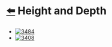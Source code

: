 
# [⬅️](../README.md)  Height and Depth

- [![3484](https://img.shields.io/badge/3484-Design_Spreadsheet-yellow)](/problems/3484.md)  
- [![3408](https://img.shields.io/badge/3408-Design_Task_Manager-yellow)](/problems/3408.md)

